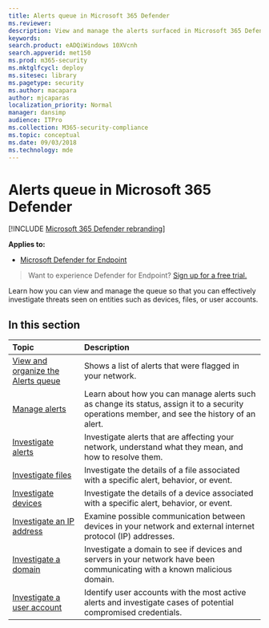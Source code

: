 ```yaml
---
title: Alerts queue in Microsoft 365 Defender
ms.reviewer: 
description: View and manage the alerts surfaced in Microsoft 365 Defender
keywords: 
search.product: eADQiWindows 10XVcnh
search.appverid: met150
ms.prod: m365-security
ms.mktglfcycl: deploy
ms.sitesec: library
ms.pagetype: security
ms.author: macapara
author: mjcaparas
localization_priority: Normal
manager: dansimp
audience: ITPro
ms.collection: M365-security-compliance
ms.topic: conceptual
ms.date: 09/03/2018
ms.technology: mde
---
```


# Alerts queue in Microsoft 365 Defender

[!INCLUDE [Microsoft 365 Defender rebranding](../../includes/microsoft-defender.md)]

**Applies to:**
- [Microsoft Defender for Endpoint](https://go.microsoft.com/fwlink/p/?linkid=2154037)

> Want to experience Defender for Endpoint? [Sign up for a free trial.](https://signup.microsoft.com/create-account/signup?products=7f379fee-c4f9-4278-b0a1-e4c8c2fcdf7e&ru=https://aka.ms/MDEp2OpenTrial?ocid=docs-wdatp-exposedapis-abovefoldlink)

Learn how you can view and manage the queue so that you can effectively investigate threats seen on entities such as devices, files, or user accounts.

## In this section
Topic | Description 
:---|:---
[View and organize the Alerts queue](alerts-queue.md) | Shows a list of alerts that were flagged in your network.
[Manage alerts](manage-alerts.md) | Learn about how you can manage alerts such as change its status, assign it to a security operations member, and see the history of an alert.
[Investigate alerts](investigate-alerts.md)| Investigate alerts that are affecting your network, understand what they mean, and how to resolve them.
[Investigate files](investigate-files.md)| Investigate the details of a file associated with a specific alert, behavior, or event. 
[Investigate devices](investigate-machines.md)| Investigate the details of a device associated with a specific alert, behavior, or event. 
[Investigate an IP address](investigate-ip.md) | Examine possible communication between devices in your network and external internet protocol (IP) addresses.
[Investigate a domain](investigate-domain.md) | Investigate a domain to see if devices and servers in your network have been communicating with a known malicious domain. 
[Investigate a user account](investigate-user.md) | Identify user accounts with the most active alerts and investigate cases of potential compromised credentials.  


